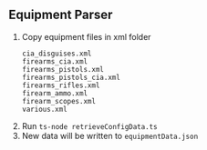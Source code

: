 ## Equipment Parser
1. Copy equipment files in xml folder
    ```
    cia_disguises.xml
    firearms_cia.xml
    firearms_pistols.xml
    firearms_pistols_cia.xml
    firearms_rifles.xml
    firearm_ammo.xml
    firearm_scopes.xml
    various.xml
    ```
2. Run `ts-node retrieveConfigData.ts`
3. New data will be written to `equipmentData.json`
